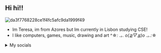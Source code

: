 ## Hi hi!!
![da3f7768228ce1f4fc5afc9da1999f49](https://github.com/teres4/teres4/assets/113646136/95ce4298-245a-4655-8dfb-12404c57101c)

* Im Teresa, im from Azores but Im currently in Lisbon studying CSE!
* I like computers, games, music, drawing and art ^☆*: .｡. o(≧▽≦)o .｡.:*☆
<details>
  <summary>My socials</summary>
  discord: @cumjello
  ig: @teres4s

</details>

<!--
**teres4/teres4** is a ✨ _special_ ✨ repository because its `README.md` (this file) appears on your GitHub profile.

Here are some ideas to get you started:

- 🔭 I’m currently working on ...
- 🌱 I’m currently learning ...
- 👯 I’m looking to collaborate on ...
- 🤔 I’m looking for help with ...
- 💬 Ask me about ...
- 📫 How to reach me: ...

- 😄 Pronouns: ...
- ⚡ Fun fact: ...
-->

